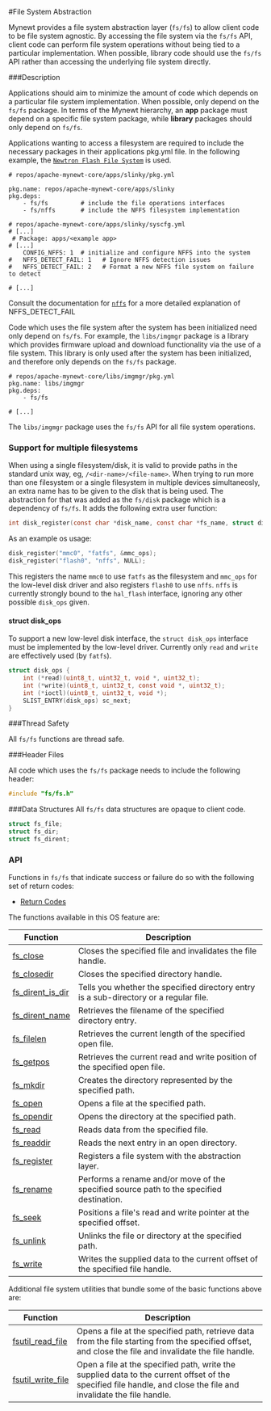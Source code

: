 #File System Abstraction

Mynewt provides a file system abstraction layer (`fs/fs`) to allow client code to be file system agnostic.  By accessing the file system via the `fs/fs` API, client code can perform file system operations without being tied to a particular implementation.  When possible, library code should use the `fs/fs` API rather than accessing the underlying file system directly.

###Description

Applications should aim to minimize the amount of code which depends on a particular file system implementation.  When possible, only depend on the
`fs/fs` package.
In terms of the Mynewt hierarchy, an **app** package must depend on a specific file system package, while **library** packages should only depend on `fs/fs`.

Applications wanting to access a filesystem are required to include the necessary packages in their applications pkg.yml file.
In the following example, the [`Newtron Flash File System`](../nffs/nffs.md)
is used.

```no-highlight
# repos/apache-mynewt-core/apps/slinky/pkg.yml

pkg.name: repos/apache-mynewt-core/apps/slinky
pkg.deps:
    - fs/fs         # include the file operations interfaces
    - fs/nffs       # include the NFFS filesystem implementation
```

```
# repos/apache-mynewt-core/apps/slinky/syscfg.yml
# [...]
 # Package: apps/<example app>
# [...]
    CONFIG_NFFS: 1  # initialize and configure NFFS into the system
#   NFFS_DETECT_FAIL: 1   # Ignore NFFS detection issues 
#   NFFS_DETECT_FAIL: 2   # Format a new NFFS file system on failure to detect

# [...]
```
Consult the documentation for [`nffs`](../nffs/nffs.md) for a more detailed explanation of NFFS_DETECT_FAIL

Code which uses the file system after the system has been initialized need only depend on `fs/fs`.  For example, the `libs/imgmgr` package is a library which provides firmware upload and download functionality via the use of a file system.  This library is only used after the system has been initialized, and therefore only depends on the `fs/fs` package.

```no-highlight
# repos/apache-mynewt-core/libs/imgmgr/pkg.yml
pkg.name: libs/imgmgr
pkg.deps:
    - fs/fs

# [...]
```

The `libs/imgmgr` package uses the `fs/fs` API for all file system operations.

### Support for multiple filesystems

When using a single filesystem/disk, it is valid to provide paths in the standard
unix way, eg, `/<dir-name>/<file-name>`. When trying to run more than one filesystem
or a single filesystem in multiple devices simultaneosly, an extra name has to be
given to the disk that is being used. The abstraction for that was added as the
`fs/disk` package which is a dependency of `fs/fs`. It adds the following extra
user function:

```c
int disk_register(const char *disk_name, const char *fs_name, struct disk_ops *dops)
```

As an example os usage:

```c
disk_register("mmc0", "fatfs", &mmc_ops);
disk_register("flash0", "nffs", NULL);
```

This registers the name `mmc0` to use `fatfs` as the filesystem and `mmc_ops` for
the low-level disk driver and also registers `flash0` to use `nffs`. `nffs` is
currently strongly bound to the `hal_flash` interface, ignoring any other possible
`disk_ops` given.

#### struct disk_ops

To support a new low-level disk interface, the `struct disk_ops` interface must
be implemented by the low-level driver. Currently only `read` and `write` are
effectively used (by `fatfs`).

```c
struct disk_ops {
    int (*read)(uint8_t, uint32_t, void *, uint32_t);
    int (*write)(uint8_t, uint32_t, const void *, uint32_t);
    int (*ioctl)(uint8_t, uint32_t, void *);
    SLIST_ENTRY(disk_ops) sc_next;
}
```

###Thread Safety

All `fs/fs` functions are thread safe.

###Header Files

All code which uses the `fs/fs` package needs to include the following header:

```c
#include "fs/fs.h"
```

###Data Structures
All `fs/fs` data structures are opaque to client code.

```c
struct fs_file;
struct fs_dir;
struct fs_dirent;
```

### <a name="API"></a>API

Functions in `fs/fs` that indicate success or failure do so with the following set of return codes:

* [Return Codes](fs_return_codes.md)

The functions available in this OS feature are:

| Function | Description |
|---------|-------------|
| [fs\_close](fs_close.md) | Closes the specified file and invalidates the file handle. |
| [fs\_closedir](fs_closedir.md) | Closes the specified directory handle. |
| [fs\_dirent\_is\_dir](fs_dirent_is_dir.md) | Tells you whether the specified directory entry is a sub-directory or a regular file. |
| [fs\_dirent\_name](fs_dirent_name.md) | Retrieves the filename of the specified directory entry. |
| [fs\_filelen](fs_filelen.md) | Retrieves the current length of the specified open file. |
| [fs\_getpos](fs_getpos.md) | Retrieves the current read and write position of the specified open file. |
| [fs\_mkdir](fs_mkdir.md) | Creates the directory represented by the specified path. |
| [fs\_open](fs_open.md) | Opens a file at the specified path. |
| [fs\_opendir](fs_opendir.md) | Opens the directory at the specified path. |
| [fs\_read](fs_read.md) | Reads data from the specified file. |
| [fs\_readdir](fs_readdir.md) | Reads the next entry in an open directory. |
| [fs\_register](fs_register.md) | Registers a file system with the abstraction layer. |
| [fs\_rename](fs_rename.md) | Performs a rename and/or move of the specified source path to the specified destination. |
| [fs\_seek](fs_seek.md) | Positions a file's read and write pointer at the specified offset. |
| [fs\_unlink](fs_unlink.md) | Unlinks the file or directory at the specified path. |
| [fs\_write](fs_write.md) | Writes the supplied data to the current offset of the specified file handle. |

Additional file system utilities that bundle some of the basic functions above are:

| Function | Description |
|---------|-------------|
| [fsutil\_read\_file](fsutil_read_file.md) | Opens a file at the specified path, retrieve data from the file starting from the specified offset, and close the file and invalidate the file handle. |
| [fsutil\_write\_file](fsutil_write_file.md) | Open a file at the specified path, write the supplied data to the current offset of the specified file handle, and close the file and invalidate the file handle. |
